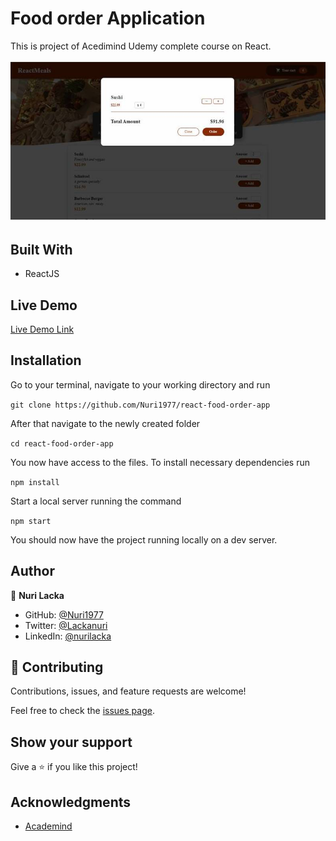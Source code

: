 # Food order Application

This is project of Acedimind Udemy complete course on React.

![screenshot](./src/assets/app-img.jpg)

## Built With

- ReactJS

## Live Demo

[Live Demo Link](https://gracious-poincare-488dff.netlify.app)

## Installation

Go to your terminal, navigate to your working directory and run

`git clone https://github.com/Nuri1977/react-food-order-app`

After that navigate to the newly created folder

`cd react-food-order-app`

You now have access to the files.
To install necessary dependencies run

`npm install`

Start a local server running the command

`npm start`

You should now have the project running locally on a dev server.


## Author


👤 **Nuri Lacka**

- GitHub: [@Nuri1977](https://github.com/Nuri1977)
- Twitter: [@Lackanuri](https://twitter.com/LackaNuri)
- LinkedIn: [@nurilacka](https://www.linkedin.com/in/nuri-lacka-7141b01ba/)


## 🤝 Contributing

Contributions, issues, and feature requests are welcome!

Feel free to check the [issues page](../../issues/).

## Show your support

Give a ⭐️ if you like this project!

## Acknowledgments
- [Academind](https://academind.com/)

